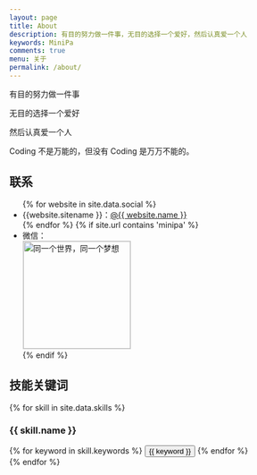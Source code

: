 ```yaml
---
layout: page
title: About
description: 有目的努力做一件事，无目的选择一个爱好，然后认真爱一个人
keywords: MiniPa
comments: true
menu: 关于
permalink: /about/
---
```


有目的努力做一件事

无目的选择一个爱好

然后认真爱一个人

Coding 不是万能的，但没有 Coding 是万万不能的。

## 联系

<ul>
{% for website in site.data.social %}
<li>{{website.sitename }}：<a href="{{ website.url }}" target="_blank">@{{ website.name }}</a></li>
{% endfor %}
{% if site.url contains 'minipa' %}
<li>
微信：<br />
<img style="height:192px;width:192px;border:1px solid lightgrey;" src="{{ assets_base_url }}/assets/images/qrcode.jpg" alt="同一个世界，同一个梦想" />
</li>
{% endif %}
</ul>


## 技能关键词

{% for skill in site.data.skills %}
### {{ skill.name }}
<div class="btn-inline">
{% for keyword in skill.keywords %}
<button class="btn btn-outline" type="button">{{ keyword }}</button>
{% endfor %}
</div>
{% endfor %}
